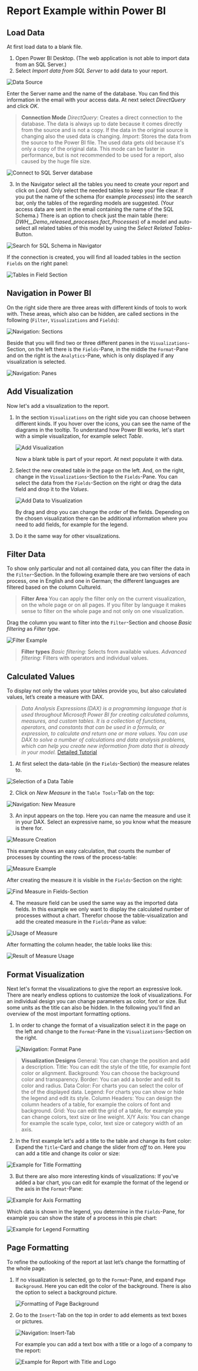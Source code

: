 
# Report Example within Power BI

## Load Data
At first load data to a blank file.
1. Open Power BI Desktop. (The web application is not able to import data from an SQL Server.)
2. Select *Import data from SQL Server* to add data to your report.

![Data Source](media/Picture1.png)

Enter the Server name and the name of the database. You can find this information in the email with your access data. At next select *DirectQuery* and click *OK*.
> **Connection Mode**
> *DirectQuery*: Creates a direct connection to the database. The data is always up to date because it comes directly from the source and is not a copy. If the data in the original source is changing also the used data is changing.
> *Import*: Stores the data from the source to the Power BI file. The used data gets old because it's only a copy of the original data. This mode can be faster in performance, but is not recommended to be used for a report, also caused by the huge file size.

![Connect to SQL Server database](media/Picture2.png)

3. In the Navigator select all the tables you need to create your report and click on *Load*.
Only select the needed tables to keep your file clear.
If you put the name of the schema (for example *processes*) into the search bar, only the tables of the regarding models are suggested. (Your access data are sent in the email containing the name of the SQL Schema.) There is an option to check just the main table (here: *DWH__Demo_released_processes.fact_Processes*) of a model and auto-select all related tables of this model by using the *Select Related Tables*-Button.

![Search for SQL Schema in Navigator](media/Picture3.png)

If the connection is created, you will find all loaded tables in the section ```Fields``` on the right panel:

![Tables in Field Section](media/Picture4.png)








## Navigation in Power BI
On the right side there are three areas with different kinds of tools to work with. These areas, which also can be hidden, are called sections in the following (```Filter```, ```Visualizations``` and ```Fields```): 

![Navigation: Sections](media/Picture5.png)

Beside that you will find two or three different panes in the ```Visualizations```-Section, on the left there is the ```Fields```-Pane, in the middle the ```Format```-Pane and on the right is the ```Analytics```-Pane, which is only displayed if any visualization is selected.

![Navigation: Panes](media/Picture6.png)






## Add Visualization
Now let's add a visualization to the report.
1. In the section ```Visualizations``` on the right side you can choose between different kinds. If you hover over the icons, you can see the name of the diagrams in the tooltip.
To understand how Power BI works, let's start with a simple visualization, for example select *Table*.

   ![Add Visualization](media/Picture7.png)

   Now a blank table is part of your report. At next populate it with data.

2. Select the new created table in the page on the left. And, on the right, change in the ```Visualizations```-Section to the ```Fields```-Pane. You can select the data from the ```Fields```-Section on the right or drag the data field and drop it to the *Values*.

   ![Add Data to Visualization](media/Picture8.png)

   By drag and drop you can change the order of the fields. Depending on the chosen visualization there can be additional information where you need to add fields, for example for the legend.

3. Do it the same way for other visualizations.








## Filter Data
To show only particular and not all contained data, you can filter the data in the ```Filter```-Section. In the following example there are two versions of each process, one in English and one in German; the different languages are filtered based on the column CultureId.

> **Filter Area**
> You can apply the filter only on the current visualization, on the whole page or on all pages. If you filter by language it makes sense to filter on the whole page and not only on one visualization.

Drag the column you want to filter into the ```Filter```-Section and choose *Basic filtering* as *Filter type*.

![Filter Example](media/Picture21.png)

> **Filter types**
> *Basic filtering*: Selects from available values.
> *Advanced filtering*: Filters with operators and individual values.








## Calculated Values
To display not only the values your tables provide you, but also calculated values, let’s create a measure with DAX.

>*Data Analysis Expressions (DAX) is a programming language that is used throughout Microsoft Power BI for creating calculated columns, measures, and custom tables. It is a collection of functions, operators, and constants that can be used in a formula, or expression, to calculate and return one or more values. You can use DAX to solve a number of calculations and data analysis problems, which can help you create new information from data that is already in your model.* [Detailed Tutorial](media\https://docs.microsoft.com/en-us/learn/modules/create-measures-dax-power-bi/)

1. At first select the data-table (in the ```Fields```-Section) the measure relates to.

![Selection of a Data Table](media/Picture13.png)

2. Click on *New Measure* in the ```Table Tools```-Tab on the top:

![Navigation: New Measure](media/Picture14.png)

3. An input appears on the top. Here you can name the measure and use it in your DAX.
Select an expressive name, so you know what the measure is there for.

![Measure Creation](media/Picture15.png)

This example shows an easy calculation, that counts the number of processes by counting the rows of the process-table:

![Measure Example](media/Picture16.png)

After creating the measure it is visible in the ```Fields```-Section on the right:

![Find Measure in Fields-Section](media/Picture17.png)

4.  The measure field can be used the same way as the imported data fields. In this example we only want to display the calculated number of processes without a chart. Therefor choose the table-visualization and add the created measure in the ```Fields```-Pane as value:

![Usage of Measure](media/Picture18.png)

After formatting the column header, the table looks like this:

![Result of Measure Usage](media\Picture19.png)








## Format Visualization
Next let's format the visualizations to give the report an expressive look. There are nearly endless options to customize the look of visualizations. For an individual design you can change parameters as color, font or size. But some units as the title can also be hidden. In the following you'll find an overview of the most important formatting options.

1. In order to change the format of a visualization select it in the page on the left and change to the ```Format```-Pane in the ```Visualizations```-Section on the right.

   ![Navigation: Format Pane](media/Picture9.png)

> **Visualization Designs**
> General: You can change the position and add a description.
> Title: You can edit the style of the title, for example font color or alignment.
> Background: You can choose the background color and transparency.
> Border: You can add a border and edit its color and radius.
> Data Color: For charts you can select the color of the of the displayed data.
> Legend: For charts you can show or hide the legend and edit its style.
> Column Headers: You can design the column headers of a table, for example the colors of font and background.
> Grid: You can edit the grid of a table, for example you can change colors, text size or line weight.
> X/Y Axis: You can change for example the scale type, color, text size or category width of an axis.

2. In the first example let's add a title to the table and change its font color:  Expend the ```Title```-Card and change the slider from *off* to *on*. Here you can add a title and change its color or size:

![Example for Title Formatting](media/Picture10.png)

3. But there are also more interesting kinds of visualizations: If you’ve added a bar chart, you can edit for example the format of the legend or the axis in the ```Format```-Pane:

![Example for Axis Formatting](media/Picture11.png)

Which data is shown in the legend, you determine in the ```Fields```-Pane, for example you can show the state of a process in this pie chart:

![Example for Legend Formatting](media/Picture12.png)








## Page Formatting
To refine the outlooking of the report at last let’s change the formatting of the whole page.

1. If no visualization is selected, go to the ```Format```-Pane, and expand ```Page Background```. Here you can edit the color of the background. There is also the option to select a background picture.

   ![Formatting of Page Background](media/Picture20.png)

2. Go to the ```Insert```-Tab on the top in order to add elements as text boxes or pictures.

   ![Navigation: Insert-Tab](media/Picture22.png)

   For example you can add a text box with a title or a logo of a company to the report:

   ![Example for Report with Title and Logo](media/Picture23.png)

